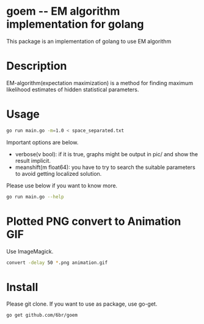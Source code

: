 goem -- EM algorithm implementation for golang
===
This package is an implementation of golang to use EM algorithm

# Description
EM-algorithm(expectation maximization) is a method for finding maximum likelihood estimates of hidden statistical parameters.

# Usage
```sh
go run main.go -m=1.0 < space_separated.txt
```

Important options are below.

* verbose(v bool): if it is true, graphs might be output in pic/ and show the result implicit.
* meanshift(m float64): you have to try to search the suitable parameters to avoid getting localized solution.

Please use below if you want to know more.

```sh
go run main.go --help
```

# Plotted PNG convert to Animation GIF
Use ImageMagick.
```sh
convert -delay 50 *.png animation.gif
```

# Install
Please git clone.
If you want to use as package, use go-get.
```sh
go get github.com/6br/goem
```
